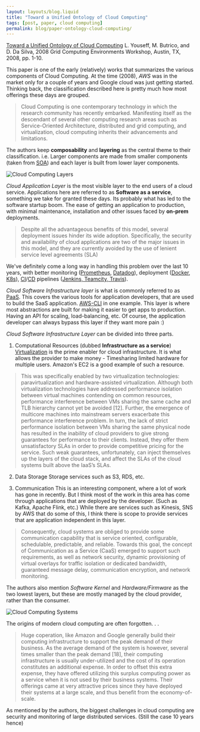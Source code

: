 ```yaml
---
layout: layouts/blog.liquid
title: "Toward a Unified Ontology of Cloud Computing"
tags: [post, paper, cloud computing]
permalink: blog/paper-ontology-cloud-computing/
---
```


[Toward a Unified Ontology of Cloud Computing](http://citeseerx.ist.psu.edu/viewdoc/download?doi=10.1.1.176.3634&rep=rep1&type=pdf) L. Youseff, M. Butrico, and D. Da Silva, 2008 Grid Computing Environments Workshop, Austin, TX, 2008, pp. 1-10.

This paper is one of the early (relatively) works that summarizes the various components of Cloud Computing. At the time (2008), *AWS* was in the market only for a couple of years and Google cloud was just getting started. Thinking back, the classification described here is pretty much how most offerings these days are grouped.

> Cloud Computing is one contemporary technology in which the research community has recently embarked. Manifesting itself as the descendant of several other computing research areas such as Service-Oriented Architecture, distributed and grid computing, and virtualization, cloud computing inherits their advancements and limitations.

The authors keep **composability** and **layering** as the central theme to their classification. i.e. Larger components are made from smaller components (taken from [SOA](https://en.wikipedia.org/wiki/Service-oriented_architecture)) and each layer is built from lower layer components.

<img class="ui centered big image" src="/img/blog/cloud-layers.png" alt="Cloud Computing Layers" />

*Cloud Application Layer* is the most visible layer to the end users of a cloud service. Applications here are referred to as **Software as a service**, something we take for granted these days. Its probably what has led to the software startup boom. The ease of getting an application to production, with minimal maintenance, installation and other issues faced by **on-prem** deployments.

> Despite all the advantageous benefits of this model, several deployment issues hinder its wide adoption.  Specifically, the security and availability of cloud applications are two of the major issues in this model, and they are currently avoided by the use of lenient service level agreements (SLA)

We've definitely come a long way in handling this problem over the last 10 years, with better monitoring ([Prometheus](http://https://prometheus.io/), [Datadog](https://www.datadoghq.com/)), deployment ([Docker](http://https://www.docker.com/), [K8s](https://kubernetes.io/)), [CI](https://en.wikipedia.org/wiki/Continuous_integration)/[CD](https://en.wikipedia.org/wiki/Continuous_delivery) pipelines ([Jenkins, Teamcity, Travis](https://stackify.com/top-continuous-integration-tools/)).

*Cloud Software Infrastructure layer* is what is commonly referred to as [PaaS](https://en.wikipedia.org/wiki/Platform_as_a_service). This covers the various tools for application developers, that are used to build the SaaS application. [AWS-CLI](https://aws.amazon.com/cli/) in one example. This layer is where most abstractions are built for making it easier to get apps to production. Having an API for scaling, load-balancing, etc. Of course, the application developer can always bypass this layer if they want more pain :)

*Cloud Software Infrastructure Layer* can be divided into three parts.

1) Computational Resources (dubbed **Infrastructure as a service**)
[Virtualization](https://en.wikipedia.org/wiki/Virtualization) is the prime enabler for cloud infrastructure. It is what allows the provider to make money - Timesharing limited hardware for multiple users. Amazon's EC2 is a good example of such a resource.

> This was specifically enabled by two virtualization technologies: paravirtualization and hardware-assisted virtualization. Although both virtualization technologies have addressed performance isolation between virtual machines contending on common resources, performance interference between VMs sharing the same cache and TLB hierarchy cannot yet be avoided [12]. Further, the emergence of multicore machines into mainstream servers exacerbate this performance interference problem.  In turn, the lack of strict performance isolation between VMs sharing the same physical node has resulted in the inability of cloud providers to give strong guarantees for performance to their clients.  Instead, they offer them unsatisfactory SLAs in order to provide competitive pricing for the service. Such weak guarantees, unfortunately, can inject themselves up the layers of the cloud stack, and affect the SLAs of the cloud systems built above the IaaS’s SLAs.

2) Data Storage
Storage services such as S3, RDS, etc.

3) Communication
This is an interesting component, where a lot of work has gone in recently. But I think most of the work in this area has come through applications that are deployed by the developer. (Such as Kafka, Apache Flink, etc.) While there are services such as Kinesis, SNS by AWS that do some of this, I think there is scope to provide services that are application independent in this layer.

> Consequently, cloud systems are obliged to provide some communication capability that is service oriented, configurable, schedulable, predictable, and reliable. Towards this goal, the concept of Communication as a Service (CaaS) emerged to support such requirements, as well as network security, dynamic provisioning of virtual overlays for traffic isolation or dedicated bandwidth, guaranteed message delay, communication encryption, and network monitoring.


The authors also mention *Software Kernel* and *Hardware/Firmware* as the two lowest layers, but these are mostly managed by the cloud provider, rather than the consumer.

<img class="ui centered big image" src="/img/blog/cloud-layers-table.png" alt="Cloud Computing Systems" />

The origins of modern cloud computing are often forgotten. . .

> Huge coperation, like Amazon and Google generally build their computing infrastructure to support the peak demand of their business. As the average demand of the system is however, several times smaller than the peak demand [18], their computing infrastructure is usually under-utilized and the cost of its operation constitutes an additional expense. In order to offset this extra expense, they have offered utilizing this surplus computing power as a service when it is not used by their business systems.  Their offerings came at very attractive prices since they have deployed their systems at a large scale, and thus benefit from the economy-of-scale.

As mentioned by the authors, the biggest challenges in cloud computing are security and monitoring of large distributed services. (Still the case 10 years hence)

